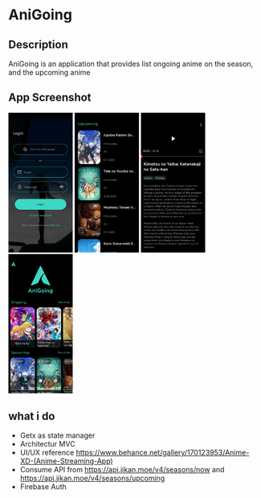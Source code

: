 # AniGoing

## Description

AniGoing is an application that provides list ongoing anime on the season, and the upcoming anime

## App Screenshot
<img src="app_screenshot/login_page.jpg" width="128" /> <img src="app_screenshot/list_page.jpg" width="128" /> <img src="app_screenshot/detail_page.jpg" width="128" /> <img src="app_screenshot/home_page.jpg" width="128" />

## what i do
- Getx as state manager
- Architectur MVC
- UI/UX reference https://www.behance.net/gallery/170123953/Anime-XD-(Anime-Streaming-App)
- Consume API from https://api.jikan.moe/v4/seasons/now and https://api.jikan.moe/v4/seasons/upcoming
- Firebase Auth
